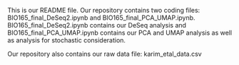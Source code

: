 This is our README file. 
Our repository contains two coding files: BIO165_final_DeSeq2.ipynb and BIO165_final_PCA_UMAP.ipynb. BIO165_final_DeSeq2.ipynb contains our DeSeq analysis and BIO165_final_PCA_UMAP.ipynb contains our PCA and UMAP analysis as well as analysis for stochastic consideration.


Our repository also contains our raw data file: karim_etal_data.csv
